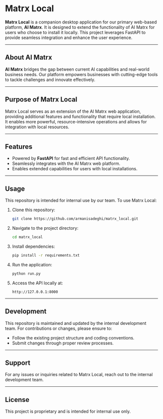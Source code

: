 # Matrx Local

**Matrx Local** is a companion desktop application for our primary web-based platform, **AI Matrx**. It is designed to extend the functionality of AI Matrx for users who choose to install it locally. This project leverages FastAPI to provide seamless integration and enhance the user experience.

---

## About AI Matrx

**AI Matrx** bridges the gap between current AI capabilities and real-world business needs. Our platform empowers businesses with cutting-edge tools to tackle challenges and innovate effectively.

---

## Purpose of Matrx Local

Matrx Local serves as an extension of the AI Matrx web application, providing additional features and functionality that require local installation. It enables more powerful, resource-intensive operations and allows for integration with local resources.

---

## Features
- Powered by **FastAPI** for fast and efficient API functionality.
- Seamlessly integrates with the AI Matrx web platform.
- Enables extended capabilities for users with local installations.

---

## Usage

This repository is intended for internal use by our team. To use Matrx Local:

1. Clone this repository:
   ```bash
   git clone https://github.com/armanisadeghi/matrx_local.git
   ```

2. Navigate to the project directory:
   ```bash
   cd matrx_local
   ```

3. Install dependencies:
   ```bash
   pip install -r requirements.txt
   ```

4. Run the application:
   ```bash
   python run.py
   ```

5. Access the API locally at:
   ```
   http://127.0.0.1:8000
   ```

---

## Development

This repository is maintained and updated by the internal development team. For contributions or changes, please ensure to:
- Follow the existing project structure and coding conventions.
- Submit changes through proper review processes.

---

## Support

For any issues or inquiries related to Matrx Local, reach out to the internal development team.

---

## License

This project is proprietary and is intended for internal use only.
